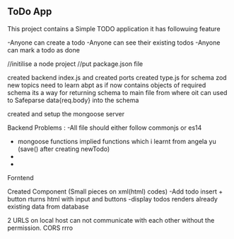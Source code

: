## ToDo App

This project contains a Simple TODO application it has followuing feature

-Anyone can create a todo
-Anyone can see their existing todos
-Anyone can mark a todo as done

//initilise a node project
//put package.json file

created backend index.js and created ports
created type.js for schema zod new topics need to learn abpt as if now
contains objects of required schema
its a way for returning schema to main file from where oit can used to Safeparse data{req.body} into the schema

created and setup the mongoose server

Backend
Problems :
-All file should either follow commonjs or es14

- mongoose functions implied functions which i learnt from angela yu (save() after creating newTodo)
-
-

Forntend

Created Component (Small pieces on xml(html) codes)
-Add todo insert + button rturns html with input and buttons
-display todos renders already existing data from database

2 URLS on local host can not communicate with each other without the permission. CORS rrro
